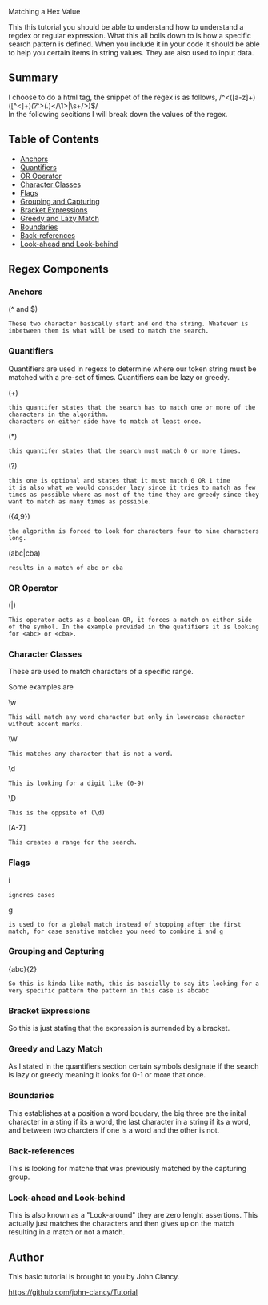Matching a Hex Value

This this tutorial you should be able to understand how to understand a regdex or regular expression. What this all boils down to is how a specific search pattern is defined. When you include it in your code it should be able to help you certain items in string values. They are also used to input data. 

## Summary
I choose to do a html tag, the snippet of the regex is as follows, /^<([a-z]+)([^<]+)*(?:>(.*)<\/\1>|\s+\/>)$/  
In the following secitions I will break down the values of the regex.
## Table of Contents

- [Anchors](#anchors)
- [Quantifiers](#quantifiers)
- [OR Operator](#or-operator)
- [Character Classes](#character-classes)
- [Flags](#flags)
- [Grouping and Capturing](#grouping-and-capturing)
- [Bracket Expressions](#bracket-expressions)
- [Greedy and Lazy Match](#greedy-and-lazy-match)
- [Boundaries](#boundaries)
- [Back-references](#back-references)
- [Look-ahead and Look-behind](#look-ahead-and-look-behind)

## Regex Components

### Anchors
(^ and $)
    
    These two character basically start and end the string. Whatever is inbetween them is what will be used to match the search.

### Quantifiers
Quantifiers are used in regexs to determine where our token string must be matched with a pre-set of times. Quantifiers can be lazy or greedy. 

(+)

    this quantifer states that the search has to match one or more of the characters in the algorithm.
    characters on either side have to match at least once.
(*)

    this quantifer states that the search must match 0 or more times.
(?)

    this one is optional and states that it must match 0 OR 1 time
    it is also what we would consider lazy since it tries to match as few times as possible where as most of the time they are greedy since they want to match as many times as possible.
({4,9})

    the algorithm is forced to look for characters four to nine characters long.
(abc|cba)

    results in a match of abc or cba 
### OR Operator
(|)

    This operator acts as a boolean OR, it forces a match on either side of the symbol. In the example provided in the quatifiers it is looking for <abc> or <cba>.
### Character Classes
These are used to match characters of a specific range.

Some examples are 

\w

    This will match any word character but only in lowercase character without accent marks.

\W

    This matches any character that is not a word.

\d

    This is looking for a digit like (0-9)

\D

    This is the oppsite of (\d)

[A-Z]

    This creates a range for the search.
### Flags
i

    ignores cases

g
    
    is used to for a global match instead of stopping after the first match, for case senstive matches you need to combine i and g

### Grouping and Capturing
{abc}{2}

    So this is kinda like math, this is bascially to say its looking for a very specific pattern the pattern in this case is abcabc
### Bracket Expressions
So this is just stating that the expression is surrended by a bracket.
### Greedy and Lazy Match
As I stated in the quantifiers section certain symbols designate if the search is lazy or greedy meaning it looks for 0-1 or more that once.
### Boundaries
This establishes at a position a word boudary, the big three are the inital character in a sting if its a word, the last character in a string if its a word, and between two charcters if one is a word and the other is not.
### Back-references
This is looking for matche that was previously matched by the capturing group. 
### Look-ahead and Look-behind
This is also known as a "Look-around" they are zero lenght assertions. This actually just matches the characters and then gives up on the match resulting in a match or not a match.
## Author
This basic tutorial is brought to you by John Clancy. 

https://github.com/john-clancy/Tutorial 
